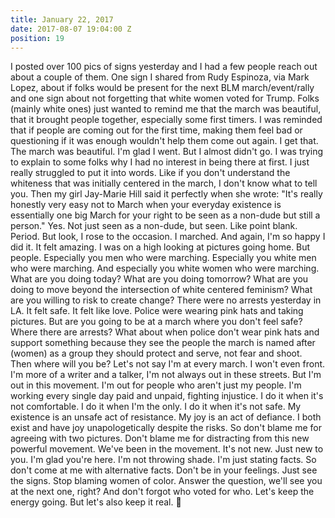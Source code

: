 ```yaml
---
title: January 22, 2017
date: 2017-08-07 19:04:00 Z
position: 19
---
```


I posted over 100 pics of signs yesterday and I had a few people reach out about a couple of them. One sign I shared from Rudy Espinoza, via Mark Lopez, about if folks would be present for the next BLM march/event/rally and one sign about not forgetting that white women voted for Trump. Folks (mainly white ones) just wanted to remind me that the march was beautiful, that it brought people together, especially some first timers. I was reminded that if people are coming out for the first time, making them feel bad or questioning if it was enough wouldn't help them come out again. I get that. The march was beautiful. I'm glad I went.
But I almost didn't go. I was trying to explain to some folks why I had no interest in being there at first. I just really struggled to put it into words. Like if you don't understand the whiteness that was initially centered in the march, I don't know what to tell you. Then my girl Jay-Marie Hill said it perfectly when she wrote: "It's really honestly very easy not to March when your everyday existence is essentially one big March for your right to be seen as a non-dude but still a person." Yes.
Not just seen as a non-dude, but seen. Like point blank. Period. But look, I rose to the occasion. I marched. And again, I'm so happy I did it. It felt amazing. I was on a high looking at pictures going home. But people. Especially you men who were marching. Especially you white men who were marching. And especially you white women who were marching. What are you doing today? What are you doing tomorrow? What are you doing to move beyond the intersection of white centered feminism? What are you willing to risk to create change? There were no arrests yesterday in LA. It felt safe. It felt like love. Police were wearing pink hats and taking pictures. But are you going to be at a march where you don't feel safe? Where there are arrests? What about when police don't wear pink hats and support something because they see the people the march is named after (women) as a group they should protect and serve, not fear and shoot. Then where will you be?
Let's not say I'm at every march. I won't even front. I'm more of a writer and a talker, I'm not always out in these streets. But I'm out in this movement. I'm out for people who aren't just my people. I'm working every single day paid and unpaid, fighting injustice. I do it when it's not comfortable. I do it when I'm the only. I do it when it's not safe. My existence is an unsafe act of resistance. My joy is an act of defiance. I both exist and have joy unapologetically despite the risks.
So don't blame me for agreeing with two pictures. Don't blame me for distracting from this new powerful movement. We've been in the movement. It's not new. Just new to you. I'm glad you're here. I'm not throwing shade. I'm just stating facts. So don't come at me with alternative facts. Don't be in your feelings. Just see the signs. Stop blaming women of color. Answer the question, we'll see you at the next one, right? And don't forgot who voted for who. Let's keep the energy going. But let's also keep it real.
